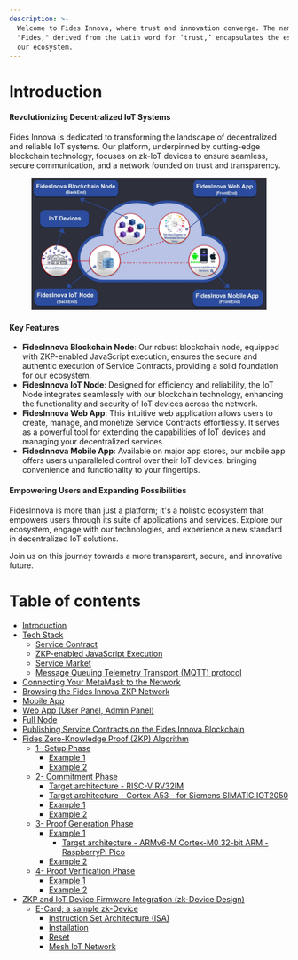 ```yaml
---
description: >-
  Welcome to Fides Innova, where trust and innovation converge. The name
  "Fides," derived from the Latin word for ‘trust,’ encapsulates the essence of
  our ecosystem.
---
```


# Introduction

#### Revolutionizing Decentralized IoT Systems

Fides Innova is dedicated to transforming the landscape of decentralized and reliable IoT systems. Our platform, underpinned by cutting-edge blockchain technology, focuses on zk-IoT devices to ensure seamless, secure communication, and a network founded on trust and transparency.

<figure><img src=".gitbook/assets/Intro.jpg" alt=""><figcaption></figcaption></figure>

#### Key Features

* **FidesInnova Blockchain Node**: Our robust blockchain node, equipped with ZKP-enabled JavaScript execution, ensures the secure and authentic execution of Service Contracts, providing a solid foundation for our ecosystem.
* **FidesInnova IoT Node**: Designed for efficiency and reliability, the IoT Node integrates seamlessly with our blockchain technology, enhancing the functionality and security of IoT devices across the network.
* **FidesInnova Web App**: This intuitive web application allows users to create, manage, and monetize Service Contracts effortlessly. It serves as a powerful tool for extending the capabilities of IoT devices and managing your decentralized services.
* **FidesInnova Mobile App**: Available on major app stores, our mobile app offers users unparalleled control over their IoT devices, bringing convenience and functionality to your fingertips.

#### Empowering Users and Expanding Possibilities

FidesInnova is more than just a platform; it's a holistic ecosystem that empowers users through its suite of applications and services. Explore our ecosystem, engage with our technologies, and experience a new standard in decentralized IoT solutions.

Join us on this journey towards a more transparent, secure, and innovative future.


# Table of contents

* [Introduction](README.md)
* [Tech Stack](tech-stack/README.md)
  * [Service Contract](tech-stack/service-contract.md)
  * [ZKP-enabled JavaScript Execution](tech-stack/zkp-enabled-javascript-execution.md)
  * [Service Market](tech-stack/service-market.md)
  * [Message Queuing Telemetry Transport (MQTT) protocol](tech-stack/message-queuing-telemetry-transport-mqtt-protocol.md)
* [Connecting Your MetaMask to the Network](connecting-your-metamask-to-the-network.md)
* [Browsing the Fides Innova ZKP Network](browsing-the-fides-innova-zkp-network.md)
* [Mobile App](mobile-app.md)
* [Web App (User Panel, Admin Panel)](web-app-user-panel-admin-panel.md)
* [Full Node](full-node.md)
* [Publishing Service Contracts on the Fides Innova Blockchain](publishing-service-contracts-on-the-fides-innova-blockchain.md)
* [Fides Zero-Knowledge Proof (ZKP) Algorithm](fides-zero-knowledge-proof-zkp-algorithm/README.md)
  * [1- Setup Phase](fides-zero-knowledge-proof-zkp-algorithm/1-setup-phase/README.md)
    * [Example 1](fides-zero-knowledge-proof-zkp-algorithm/1-setup-phase/example-1.md)
    * [Example 2](fides-zero-knowledge-proof-zkp-algorithm/1-setup-phase/example-2.md)
  * [2- Commitment Phase](fides-zero-knowledge-proof-zkp-algorithm/2-commitment-phase/README.md)
    * [Target architecture - RISC-V RV32IM](fides-zero-knowledge-proof-zkp-algorithm/2-commitment-phase/target-architecture-risc-v-rv32im.md)
    * [Target architecture - Cortex-A53 - for Siemens SIMATIC IOT2050](fides-zero-knowledge-proof-zkp-algorithm/2-commitment-phase/target-architecture-cortex-a53-for-siemens-simatic-iot2050.md)
    * [Example 1](fides-zero-knowledge-proof-zkp-algorithm/2-commitment-phase/example-1.md)
    * [Example 2](fides-zero-knowledge-proof-zkp-algorithm/2-commitment-phase/example-2.md)
  * [3- Proof Generation Phase](fides-zero-knowledge-proof-zkp-algorithm/3-proof-generation-phase/README.md)
    * [Example 1](fides-zero-knowledge-proof-zkp-algorithm/3-proof-generation-phase/example-1/README.md)
      * [Target architecture - ARMv6-M Cortex-M0 32-bit ARM - RaspberryPi Pico](fides-zero-knowledge-proof-zkp-algorithm/3-proof-generation-phase/example-1/target-architecture-armv6-m-cortex-m0-32-bit-arm-raspberrypi-pico.md)
    * [Example 2](fides-zero-knowledge-proof-zkp-algorithm/3-proof-generation-phase/example-2.md)
  * [4- Proof Verification Phase](fides-zero-knowledge-proof-zkp-algorithm/4-proof-verification-phase/README.md)
    * [Example 1](fides-zero-knowledge-proof-zkp-algorithm/4-proof-verification-phase/example-1.md)
    * [Example 2](fides-zero-knowledge-proof-zkp-algorithm/4-proof-verification-phase/example-2.md)
* [ZKP and IoT Device Firmware Integration (zk-Device Design)](zkp-and-iot-device-firmware-integration-zk-device-design/README.md)
  * [E-Card; a sample zk-Device](zkp-and-iot-device-firmware-integration-zk-device-design/e-card-a-sample-zk-device/README.md)
    * [Instruction Set Architecture (ISA)](zkp-and-iot-device-firmware-integration-zk-device-design/e-card-a-sample-zk-device/instruction-set-architecture-isa.md)
    * [Installation](zkp-and-iot-device-firmware-integration-zk-device-design/e-card-a-sample-zk-device/installation.md)
    * [Reset](zkp-and-iot-device-firmware-integration-zk-device-design/e-card-a-sample-zk-device/reset.md)
    * [Mesh IoT Network](zkp-and-iot-device-firmware-integration-zk-device-design/e-card-a-sample-zk-device/mesh-iot-network.md)


